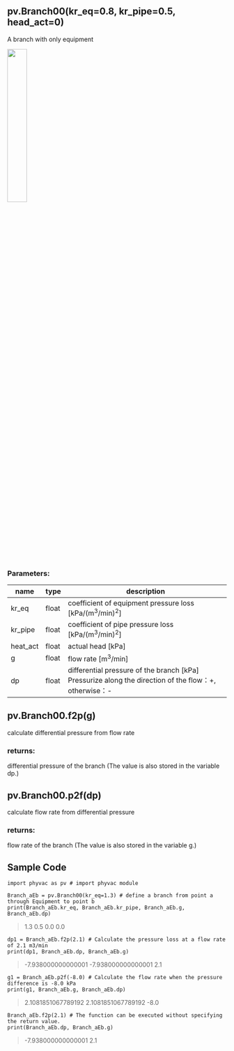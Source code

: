 ## pv.Branch00(kr_eq=0.8, kr_pipe=0.5, head_act=0)
A branch with only equipment
  
<img src="https://user-images.githubusercontent.com/27459538/111773622-be87d180-88f1-11eb-928c-eae0ba653c3a.png" width=30%>
  
### Parameters:
|  name  |  type  | description |
| ---- | ---- | ---- |
|kr_eq|float|coefficient of equipment pressure loss \[kPa/(m<sup>3</sup>/min)<sup>2</sup>]|
|kr_pipe|float|coefficient of pipe pressure loss \[kPa/(m<sup>3</sup>/min)<sup>2</sup>]|
|heat_act|float|actual head \[kPa]|
|g|float|flow rate \[m<sup>3</sup>/min] |
|dp|float|differential pressure of the branch \[kPa] Pressurize along the direction of the flow：+, otherwise：- |
  
## pv.Branch00.f2p(g)
calculate differential pressure from flow rate
  
### returns:
differential pressure of the branch (The value is also stored in the variable dp.)
## pv.Branch00.p2f(dp)
calculate flow rate from differential pressure
  
### returns:
flow rate of the branch (The value is also stored in the variable g.)
  
## Sample Code
```
import phyvac as pv # import phyvac module

Branch_aEb = pv.Branch00(kr_eq=1.3) # define a branch from point a through Equipment to point b
print(Branch_aEb.kr_eq, Branch_aEb.kr_pipe, Branch_aEb.g, Branch_aEb.dp)
```
> 1.3 0.5 0.0 0.0
```
dp1 = Branch_aEb.f2p(2.1) # Calculate the pressure loss at a flow rate of 2.1 m3/min
print(dp1, Branch_aEb.dp, Branch_aEb.g)
```
> -7.938000000000001 -7.938000000000001 2.1
```
g1 = Branch_aEb.p2f(-8.0) # Calculate the flow rate when the pressure difference is -8.0 kPa
print(g1, Branch_aEb.g, Branch_aEb.dp)
```
> 2.1081851067789192 2.1081851067789192 -8.0
```
Branch_aEb.f2p(2.1) # The function can be executed without specifying the return value.
print(Branch_aEb.dp, Branch_aEb.g)
```
> -7.938000000000001 2.1
